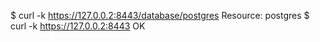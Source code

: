 $ curl -k https://127.0.0.2:8443/database/postgres
Resource: postgres
$ curl -k https://127.0.0.2:8443
OK